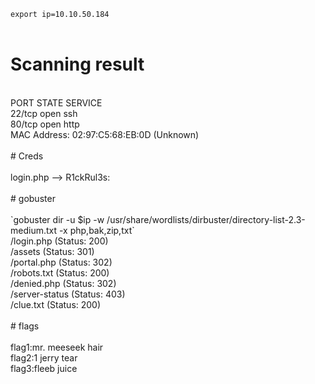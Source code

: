 `export ip=10.10.50.184`</br> </br>

# Scanning result</br>

</br>
PORT STATE SERVICE </br>
22/tcp open ssh </br>
80/tcp open http </br>
MAC Address: 02:97:C5:68:EB:0D (Unknown)</br>
</br>
# Creds</br>
</br>
login.php --> R1ckRul3s:</br>
</br>
# gobuster</br>
</br>
`gobuster dir -u $ip -w /usr/share/wordlists/dirbuster/directory-list-2.3-medium.txt -x php,bak,zip,txt`</br>
/login.php (Status: 200)</br>
/assets (Status: 301)</br>
/portal.php (Status: 302)</br>
/robots.txt (Status: 200)</br>
/denied.php (Status: 302) </br>
/server-status (Status: 403)</br>
/clue.txt (Status: 200)</br>
</br>
# flags</br>
</br>
flag1:mr. meeseek hair </br>
flag2:1 jerry tear </br>
flag3:fleeb juice</br>
